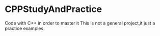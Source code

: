 CPPStudyAndPractice
===================

Code with C++ in order to master it
This is not a general project,it just a practice examples.
